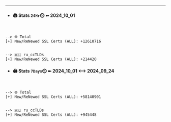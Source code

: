 

---
- #### 🖨️ **Stats** `24Hr`⏲️ ➼ 2024_10_01
```console


--> 🌐 Total
[+] New/ReNewed SSL Certs (ALL): +12610716


--> 🇷🇺 ru_ccTLDs
[+] New/ReNewed SSL Certs (ALL): +214420

```

- #### 🖨️ **Stats** `7Days`⏲️ ➼ 2024_10_01 <--> 2024_09_24
```console


--> 🌐 Total
[+] New/ReNewed SSL Certs (ALL): +58140901


--> 🇷🇺 ru_ccTLDs
[+] New/ReNewed SSL Certs (ALL): +945448

```

